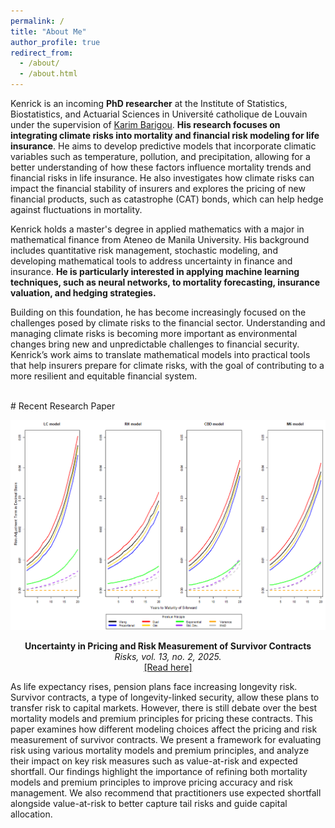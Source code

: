 ```yaml
---
permalink: /
title: "About Me"
author_profile: true
redirect_from: 
  - /about/
  - /about.html
---
```

Kenrick is an incoming **PhD researcher** at the Institute of Statistics, Biostatistics, and Actuarial Sciences in Université catholique de Louvain under the supervision of [Karim Barigou](https://karimbarigou.com/). **His research focuses on integrating climate risks into mortality and financial risk modeling for life insurance**. He aims to develop predictive models that incorporate climatic variables such as temperature, pollution, and precipitation, allowing for a better understanding of how these factors influence mortality trends and financial risks in life insurance. 
He also investigates how climate risks can impact the financial stability of insurers and explores the pricing of new financial products, such as catastrophe (CAT) bonds, which can help hedge against fluctuations in mortality.

Kenrick holds a master's degree in applied mathematics with a major in mathematical finance from Ateneo de Manila University. His background includes quantitative risk management, stochastic modeling, and developing mathematical tools to address uncertainty in finance and insurance. **He is particularly interested in applying machine learning techniques, such as neural networks, to mortality forecasting, insurance valuation, and hedging strategies.**

Building on this foundation, he has become increasingly focused on the challenges posed by climate risks to the financial sector. Understanding and managing climate risks is becoming more important as environmental changes bring new and unpredictable challenges to financial security. Kenrick’s work aims to translate mathematical models into practical tools that help insurers prepare for climate risks, with the goal of contributing to a more resilient and equitable financial system.

<br>
# Recent Research Paper

![Risks Figure](/images/RisksFigure.png)

<div align="center">
  <strong>Uncertainty in Pricing and Risk Measurement of Survivor Contracts</strong><br>
  <em>Risks, vol. 13, no. 2, 2025.</em><br>
  <a href="https://doi.org/10.3390/risks13020035">[Read here]</a>
</div>

As life expectancy rises, pension plans face increasing longevity risk. Survivor contracts, a type of longevity-linked security, allow these plans to transfer risk to capital markets. However, there is still debate over the best mortality models and premium principles for pricing these contracts. This paper examines how different modeling choices affect the pricing and risk measurement of survivor contracts. We present a framework for evaluating risk using various mortality models and premium principles, and analyze their impact on key risk measures such as value-at-risk and expected shortfall. Our findings highlight the importance of refining both mortality models and premium principles to improve pricing accuracy and risk management. We also recommend that practitioners use expected shortfall alongside value-at-risk to better capture tail risks and guide capital allocation.

<!-- I also represented my country internationally in [Lion Dancing](https://kenrickraymond.github.io/images/Malaysia.jpg) -->

<!-- Please find my [CV](https://kenrickraymond.github.io/files/KENRICK_RAYMOND_SO_ACADEMIC_CV.pdf) (Version May 2025) here. -->